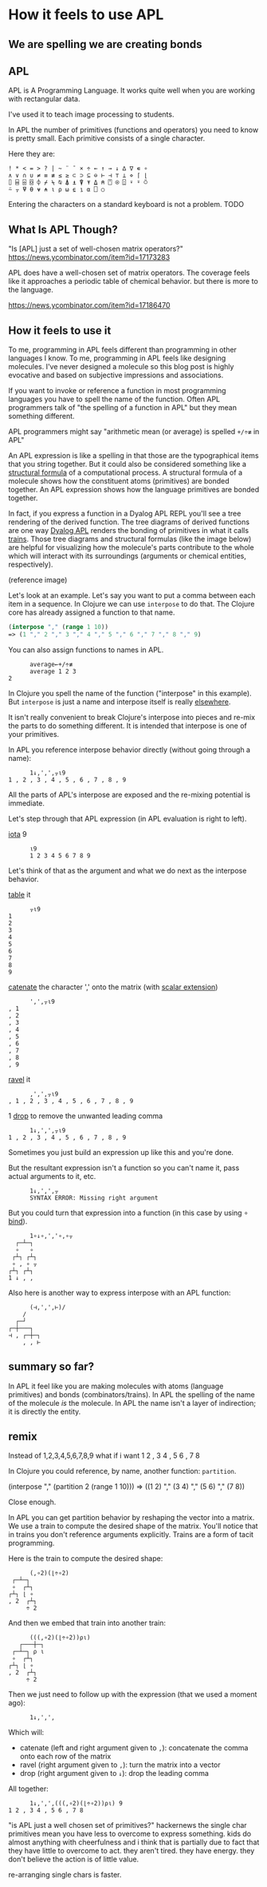 # How it feels to use APL
## We are spelling we are creating bonds


## APL 

APL is A Programming Language.
It works quite well when you are working with rectangular data.

I've used it to teach image processing to students.

In APL the number of primitives (functions and operators) you need to know is pretty small.
Each primitive consists of a single character.

Here they are:
```
! * < = > ? | ~ ¨ ¯ × ÷ ← ↑ → ↓ ∆ ∇ ∊ ∘ 
∧ ∨ ∩ ∪ ≠ ≡ ≢ ≤ ≥ ⊂ ⊃ ⊆ ⊖ ⊢ ⊣ ⊤ ⊥ ⋄ ⌈ ⌊ 
⌷ ⌸ ⌹ ⌺ ⌽ ⌿ ⍀ ⍉ ⍋ ⍎ ⍒ ⍕ ⍙ ⍝ ⍞ ⍟ ⍠ ⍣ ⍤ ⍥ 
⍨ ⍪ ⍫ ⍬ ⍱ ⍲ ⍳ ⍴ ⍵ ⍷ ⍸ ⍺ ⎕ ○
```

Entering the characters on a standard keyboard is not a problem. TODO

## What Is APL Though?

"Is [APL] just a set of well-chosen matrix operators?"
https://news.ycombinator.com/item?id=17173283

APL does have a well-chosen set of matrix operators.
The coverage feels like it approaches a periodic table of chemical behavior.
but there is more to the language.

https://news.ycombinator.com/item?id=17186470



## How it feels to use it

To me, programming in APL feels different than programming in other languages I know.
To me, programming in APL feels like designing molecules.
I've never designed a molecule so this blog post is highly evocative and based on subjective impressions and associations.




If you want to invoke or reference a function in most programming languages you have to spell the name of the function.
Often APL programmers talk of "the spelling of a function in APL" but they mean something different.

APL programmers might say "arithmetic mean (or average) is spelled `+/÷≢` in APL"

An APL expression is like a spelling in that those are the typographical items that you string together.
But it could also be considered something like a [structural formula](https://en.wikipedia.org/wiki/Structural_formula) of a computational process.
A structural formula of a molecule shows how the constituent atoms (primitives) are bonded together.
An APL expression shows how the language primitives are bonded together.

In fact, if you express a function in a Dyalog APL REPL you'll see a tree rendering of the derived function.
The tree diagrams of derived functions are one way [Dyalog APL]() renders the bonding of primitives in what it calls [trains]().
Those tree diagrams and structural formulas (like the image below) are helpful for visualizing how the molecule's parts contribute to the whole which will interact with its surroundings (arguments or chemical entities, respectively).

(reference image)

Let's look at an example.
Let's say you want to put a comma between each item in a sequence.
In Clojure we can use `interpose` to do that. 
The Clojure core has already assigned a function to that name.

```clojure
(interpose "," (range 1 10))
=> (1 "," 2 "," 3 "," 4 "," 5 "," 6 "," 7 "," 8 "," 9)
```

You can also assign functions to names in APL.
```
      average←+/÷≢
      average 1 2 3
2
```

In Clojure you spell the name of the function ("interpose" in this example).
But `interpose` is just a name and interpose itself is really [elsewhere](https://github.com/clojure/clojure/blob/master/src/clj/clojure/core.clj#L5231).

It isn't really convenient to break Clojure's interpose into pieces and re-mix the parts to do something different.
It is intended that interpose is one of your primitives.

In APL you reference interpose behavior directly (without going through a name):

```apl
      1↓,',',⍪⍳9
1 , 2 , 3 , 4 , 5 , 6 , 7 , 8 , 9
```
All the parts of APL's interpose are exposed and the re-mixing potential is immediate.

Let's step through that APL expression (in APL evaluation is right to left).

[iota]() 9

```
      ⍳9
      1 2 3 4 5 6 7 8 9
```

Let's think of that as the argument and what we do next as the interpose behavior.

[table]() it

```
      ⍪⍳9
1
2
3
4
5
6
7
8
9
```

[catenate]() the character ',' onto the matrix (with [scalar extension](https://aplwiki.com/wiki/Scalar_extension)) 

```
      ',',⍪⍳9
, 1
, 2
, 3
, 4
, 5
, 6
, 7
, 8
, 9
```

[ravel]() it

```
      ,',',⍪⍳9
, 1 , 2 , 3 , 4 , 5 , 6 , 7 , 8 , 9
```

1 [drop]() to remove the unwanted leading comma

```
      1↓,',',⍪⍳9
1 , 2 , 3 , 4 , 5 , 6 , 7 , 8 , 9
```

Sometimes you just build an expression up like this and you're done.

But the resultant expression isn't a function so you can't name it, pass actual arguments to it, etc.
```
      1↓,',',⍪
      SYNTAX ERROR: Missing right argument
```

But you could turn that expression into a function (in this case by using ∘ [bind]()).

```
      1∘↓∘,','∘,∘⍪
  ┌─┴─┐ 
  ∘   ∘ 
 ┌┴┐ ┌┴┐
 ∘ , ∘ ⍪
┌┴┐ ┌┴┐ 
1 ↓ , , 
```


Also here is another way to express interpose with an APL function:

```
      (⊣,',',⊢)/
    /    
  ┌─┘    
┌─┼───┐  
⊣ , ┌─┼─┐
    , , ⊢
```


## summary so far?

In APL it feel like you are making molecules with atoms (language primitives) and bonds (combinators/trains).
In APL the spelling of the name of the molecule _is_ the molecule.
In APL the name isn't a layer of indirection; it is directly the entity.

## remix


Instead of 1,2,3,4,5,6,7,8,9 what if i want 1 2 , 3 4 , 5 6 , 7 8

In Clojure you could reference, by name, another function: `partition`.

(interpose "," (partition 2 (range 1 10)))
=> ((1 2) "," (3 4) "," (5 6) "," (7 8))

Close enough.

<!-- In APL you can get partition behavior with ⍴ (reshape) and a train to compute the desired shape. -->
In APL you can get partition behavior by reshaping the vector into a matrix.
We use a train to compute the desired shape of the matrix.
You'll notice that in trains you don't reference arguments explicitly.
Trains are a form of tacit programming.

Here is the train to compute the desired shape:
```
      (,∘2)(⌊÷∘2)
 ┌─┴─┐  
 ∘  ┌┴┐ 
┌┴┐ ⌊ ∘ 
, 2  ┌┴┐
     ÷ 2
```


And then we embed that train into another train:
```
      (((,∘2)(⌊÷∘2))⍴⍳)
   ┌───┼─┐
 ┌─┴─┐ ⍴ ⍳
 ∘  ┌┴┐   
┌┴┐ ⌊ ∘   
, 2  ┌┴┐  
     ÷ 2 
```

Then we just need to follow up with the expression (that we used a moment ago):
```
      1↓,',',
```

Which will:

- catenate (left and right argument given to `,`): concatenate the comma onto each row of the matrix
- ravel (right argument given to `,`): turn the matrix into a vector
- drop (right argument given to `↓`): drop the leading comma


All together:
```
      1↓,',',(((,∘2)(⌊÷∘2))⍴⍳) 9
1 2 , 3 4 , 5 6 , 7 8
```





"is APL just a well chosen set of primitives?" hackernews
the single char primitives mean you have less to overcome to express something.
kids do almost anything with cheerfulness and i think that is partially due to fact that they have little to overcome to act.
they aren't tired.
they have energy.
they don't believe the action is of little value.

re-arranging single chars is faster.
